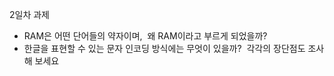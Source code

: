 2일차 과제

* RAM은 어떤 단어들의 약자이며,  왜 RAM이라고 부르게 되었을까?  
* 한글을 표현할 수 있는 문자 인코딩 방식에는 무엇이 있을까?  각각의 장단점도 조사해 보세요
